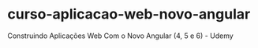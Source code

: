# curso-aplicacao-web-novo-angular
Construindo Aplicações Web Com o Novo Angular (4, 5 e 6) - Udemy
